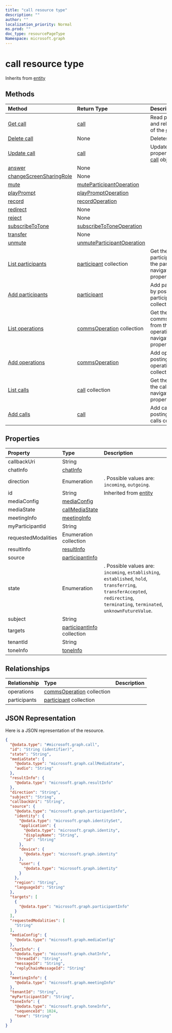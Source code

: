 ```yaml
---
title: "call resource type"
description: ""
author: ""
localization_priority: Normal
ms.prod: ""
doc_type: resourcePageType
Namespace: microsoft.graph
---
```



# call resource type




Inherits from [entity](../resources/entity.md)

## Methods
|Method|Return Type|Description|
|:---|:---|:---|
|[Get call](../api/call-get.md)|[call](../resources/call.md)|Read properties and relationships of the [call](../resources/call.md) object.|
|[Delete call](../api/call-delete.md)|None|Deletes a [call](../resources/call.md).|
|[Update call](../api/call-update.md)|[call](../resources/call.md)|Update the properties of a [call](../resources/call.md) object.|
|[answer](../api/call-answer.md)|None||
|[changeScreenSharingRole](../api/call-changescreensharingrole.md)|None||
|[mute](../api/call-mute.md)|[muteParticipantOperation](../resources/muteParticipantOperation.md)||
|[playPrompt](../api/call-playprompt.md)|[playPromptOperation](../resources/playPromptOperation.md)||
|[record](../api/call-record.md)|[recordOperation](../resources/recordOperation.md)||
|[redirect](../api/call-redirect.md)|None||
|[reject](../api/call-reject.md)|None||
|[subscribeToTone](../api/call-subscribetotone.md)|[subscribeToToneOperation](../resources/subscribeToToneOperation.md)||
|[transfer](../api/call-transfer.md)|None||
|[unmute](../api/call-unmute.md)|[unmuteParticipantOperation](../resources/unmuteParticipantOperation.md)||
|[List participants](../api/call-list-participants.md)|[participant](../resources/participant.md) collection|Get the participants from the participants navigation property.|
|[Add participants](../api/call-post-participants.md)|[participant](../resources/participant.md)|Add participants by posting to the participants collection.|
|[List operations](../api/call-list-operations.md)|[commsOperation](../resources/commsOperation.md) collection|Get the commsOperations from the operations navigation property.|
|[Add operations](../api/call-post-operations.md)|[commsOperation](../resources/commsOperation.md)|Add operations by posting to the operations collection.|
|[List calls](../api/cloudcommunications-list-calls.md)|[call](../resources/call.md) collection|Get the calls from the calls navigation property.|
|[Add calls](../api/cloudcommunications-post-calls.md)|[call](../resources/call.md)|Add calls by posting to the calls collection.|

## Properties
|Property|Type|Description|
|:---|:---|:---|
|callbackUri|String||
|chatInfo|[chatInfo](../resources/chatInfo.md)||
|direction|Enumeration|. Possible values are: `incoming`, `outgoing`.|
|id|String| Inherited from [entity](../resources/entity.md)|
|mediaConfig|[mediaConfig](../resources/mediaConfig.md)||
|mediaState|[callMediaState](../resources/callMediaState.md)||
|meetingInfo|[meetingInfo](../resources/meetingInfo.md)||
|myParticipantId|String||
|requestedModalities|Enumeration collection||
|resultInfo|[resultInfo](../resources/resultInfo.md)||
|source|[participantInfo](../resources/participantInfo.md)||
|state|Enumeration|. Possible values are: `incoming`, `establishing`, `established`, `hold`, `transferring`, `transferAccepted`, `redirecting`, `terminating`, `terminated`, `unknownFutureValue`.|
|subject|String||
|targets|[participantInfo](../resources/participantInfo.md) collection||
|tenantId|String||
|toneInfo|[toneInfo](../resources/toneInfo.md)||

## Relationships
|Relationship|Type|Description|
|:---|:---|:---|
|operations|[commsOperation](../resources/commsOperation.md) collection||
|participants|[participant](../resources/participant.md) collection||

## JSON Representation
Here is a JSON representation of the resource.
<!-- {
  "blockType": "resource",
  "keyProperty": "id",
  "@odata.type": "microsoft.graph.call",
  "baseType": "microsoft.graph.entity",
  "openType": true
}
-->
``` json
{
  "@odata.type": "#microsoft.graph.call",
  "id": "String (identifier)",
  "state": "String",
  "mediaState": {
    "@odata.type": "microsoft.graph.callMediaState",
    "audio": "String"
  },
  "resultInfo": {
    "@odata.type": "microsoft.graph.resultInfo"
  },
  "direction": "String",
  "subject": "String",
  "callbackUri": "String",
  "source": {
    "@odata.type": "microsoft.graph.participantInfo",
    "identity": {
      "@odata.type": "microsoft.graph.identitySet",
      "application": {
        "@odata.type": "microsoft.graph.identity",
        "displayName": "String",
        "id": "String"
      },
      "device": {
        "@odata.type": "microsoft.graph.identity"
      },
      "user": {
        "@odata.type": "microsoft.graph.identity"
      }
    },
    "region": "String",
    "languageId": "String"
  },
  "targets": [
    {
      "@odata.type": "microsoft.graph.participantInfo"
    }
  ],
  "requestedModalities": [
    "String"
  ],
  "mediaConfig": {
    "@odata.type": "microsoft.graph.mediaConfig"
  },
  "chatInfo": {
    "@odata.type": "microsoft.graph.chatInfo",
    "threadId": "String",
    "messageId": "String",
    "replyChainMessageId": "String"
  },
  "meetingInfo": {
    "@odata.type": "microsoft.graph.meetingInfo"
  },
  "tenantId": "String",
  "myParticipantId": "String",
  "toneInfo": {
    "@odata.type": "microsoft.graph.toneInfo",
    "sequenceId": 1024,
    "tone": "String"
  }
}
```

